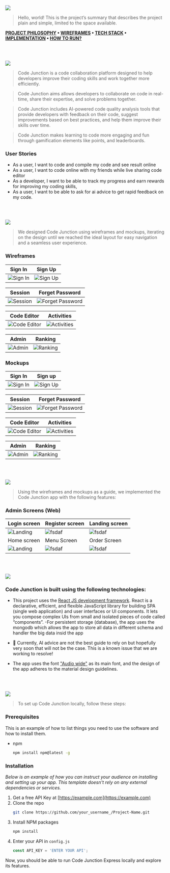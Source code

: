 <img src="./readme/title1.svg"/>

> Hello, world! This is the project’s summary that describes the project plain and simple, limited to the space available.  

**[PROJECT PHILOSOPHY](#project-philosophy) • [WIREFRAMES](#wireframes) • [TECH STACK](#tech-stack) • [IMPLEMENTATION](#implementation) • [HOW TO RUN?](#how-to-run)**

<br><br>

<!-- project philosophy -->
<img src="./readme/title2.svg"/>

> Code Junction is a code collaboration platform designed to help developers improve their coding skills and work together more efficiently.

> Code Junction aims allows developers to collaborate on code in real-time, share their expertise, and solve problems together.

> Code Junction includes AI-powered code quality analysis tools that provide developers with feedback on their code, suggest improvements based on    best practices, and help them improve their skills over time.

> Code Junction makes learning to code more engaging and fun through gamification elements like points, and leaderboards.

### User Stories

- As a user, I want to code and compile my code and see result online
- As a user, I want to code online with my friends while live sharing code editor
- As a developer, I want to be able to track my progress and earn rewards for improving my coding skills,
- As a user, I want to be able to ask for ai advice to get rapid feedback on my code.

<br><br>

<!-- Prototyping -->
<img src="./readme/title3.svg"/>

> We designed Code Junction using wireframes and mockups, iterating on the design until we reached the ideal layout for easy navigation and a seamless user experience.

### Wireframes
| Sign In | Sign Up | 
| ------ | ------ | 
| ![Sign In](./readme/demo/SignIn.png) | ![Sign Up](./readme/demo/SignUp.png) | 

| Session | Forget Password |
| ------ | ------ | 
| ![Session](./readme/demo/Session.png) | ![Forget Password](./readme/demo/ForgetPassword.png) |

| Code Editor | Activities |
| ------ | ------ | 
| ![Code Editor](./readme/demo/CodeEditor.png) | ![Activities](./readme/demo/Home.png) |

| Admin | Ranking |
| ------ | ------ | 
| ![Admin](./readme/demo/Admin.png) | ![Ranking](./readme/demo/Ranking.png) |

### Mockups
| Sign In | Sign up | 
| ----- | ----- |
| ![Sign In](./readme/demo/mockups/Login.png) | ![Sign Up](./readme/demo/mockups/SIGNUP.png) | 

| Session | Forget Password | 
| ----- | ----- |
| ![Session](./readme/demo/mockups/Session.png) | ![Forget Password](./readme/demo/mockups/Forgetpassword.png) | 

| Code Editor | Activities | 
| ------ | ------ |
| ![Code Editor](./readme/demo/mockups/CodeEditor.png) | ![Activities](./readme/demo/mockups/Home.png) |

| Admin | Ranking | 
| ------ | ------ |
| ![Admin](./readme/demo/mockups/Admin.png) | ![Ranking](./readme/demo/mockups/Ranking.png) |


<br><br>

<!-- Implementation -->
<img src="./readme/title4.svg"/>

> Using the wireframes and mockups as a guide, we implemented the Code Junction app with the following features:

### Admin Screens (Web)
| Login screen  | Register screen |  Landing screen |
| ---| ---| ---|
| ![Landing](./readme/demo/1440x1024.png) | ![fsdaf](./readme/demo/1440x1024.png) | ![fsdaf](./readme/demo/1440x1024.png) |
| Home screen  | Menu Screen | Order Screen |
| ![Landing](./readme/demo/1440x1024.png) | ![fsdaf](./readme/demo/1440x1024.png) | ![fsdaf](./readme/demo/1440x1024.png) |

<br><br>

<!-- Tech stack -->
<img src="./readme/title5.svg"/>

###  Code Junction is built using the following technologies:

- This project uses the [React JS development framework](https://reactjs.org/). React is a declarative, efficient, and flexible JavaScript library for building SPA (single web application) and user interfaces or UI components. It lets you compose complex UIs from small and isolated pieces of code called “components”.
-For persistent storage (database), the app uses the mongodb which allows the app to store all data in different schema and handler the big data insid the app

- 🚨 Currently, AI advice are not the best guide to rely on but hopefully very soon that will not be the case. This is a known issue that we are working to resolve!
- The app uses the font ["Audio wide"](https://fonts.googleapis.com/css2?family=Audiowide&display=swap) as its main font, and the design of the app adheres to the material design guidelines.

<br><br>

<!-- How to run -->
<img src="./readme/title6.svg"/>

> To set up Code Junction locally, follow these steps:

### Prerequisites

This is an example of how to list things you need to use the software and how to install them.
* npm
  ```sh
  npm install npm@latest -g
  ```

### Installation

_Below is an example of how you can instruct your audience on installing and setting up your app. This template doesn't rely on any external dependencies or services._

1. Get a free API Key at [https://example.com](https://example.com)
2. Clone the repo
   ```sh
   git clone https://github.com/your_username_/Project-Name.git
   ```
3. Install NPM packages
   ```sh
   npm install
   ```
4. Enter your API in `config.js`
   ```js
   const API_KEY = 'ENTER YOUR API';
   ```

Now, you should be able to run Code Junction Express locally and explore its features.